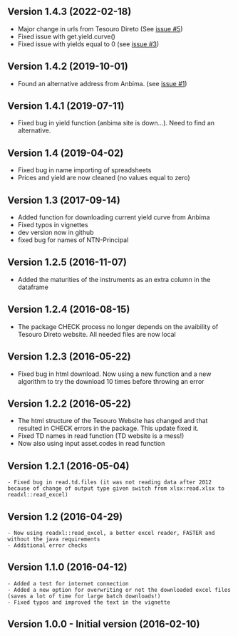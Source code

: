 ## Version 1.4.3 (2022-02-18)
  - Major change in urls from Tesouro Direto (See [issue #5](https://github.com/msperlin/GetTDData/pull/5))
  - Fixed issue with get.yield.curve() 
  - Fixed issue with yields equal to 0 (see [issue #3](https://github.com/msperlin/GetTDData/issues/3))
  
## Version 1.4.2 (2019-10-01)
  - Found an alternative address from Anbima. (see [issue #1](https://github.com/msperlin/GetTDData/issues/1))
  
## Version 1.4.1 (2019-07-11)
  - Fixed bug in yield function (anbima site is down...). Need to find an alternative.

## Version 1.4 (2019-04-02)
  - Fixed bug in name importing of spreadsheets
  - Prices and yield are now cleaned (no values equal to zero)
  
## Version 1.3 (2017-09-14)
  - Added function for downloading current yield curve from Anbima
  - Fixed typos in vignettes
  - dev version now in github
  - fixed bug for names of NTN-Principal

## Version 1.2.5 (2016-11-07)
  - Added the maturities of the instruments as an extra column in the dataframe

## Version 1.2.4 (2016-08-15)
  - The package CHECK process no longer depends on the avaibility of Tesouro Direto website. All needed files are now local

## Version 1.2.3 (2016-05-22)
  - Fixed bug in html download. Now using a new function and a new algorithm to try the download 10 times before throwing an error

## Version 1.2.2 (2016-05-22)
  - The html structure of the Tesouro Website has changed and that resulted in CHECK errors in the package. This update fixed it.
  - Fixed TD names in read function (TD website is a mess!)
  - Now also using input asset.codes in read function
	
## Version 1.2.1 (2016-05-04)
	- Fixed bug in read.td.files (it was not reading data after 2012 because of change of output type given switch from xlsx:read.xlsx to readxl::read_excel)

## Version 1.2 (2016-04-29)
	- Now using readxl::read_excel, a better excel reader, FASTER and without the java requirements
	- Additional error checks
	
## Version 1.1.0 (2016-04-12)
	- Added a test for internet connection
	- Added a new option for overwriting or not the downloaded excel files (saves a lot of time for large batch downloads!)
	- Fixed typos and improved the text in the vignette
  
## Version 1.0.0 - Initial version (2016-02-10)
